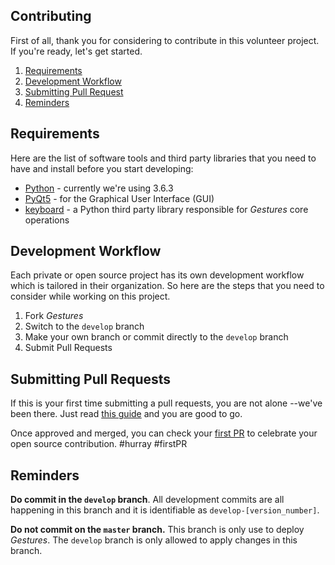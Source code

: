 ## Contributing
First of all, thank you for considering to contribute in this volunteer project. If you're ready, let's get started.

1. [Requirements](#requirements)
2. [Development Workflow](#development)
3. [Submitting Pull Request](#submitting)
4. [Reminders](#reminders)

## Requirements
Here are the list of software tools and third party libraries that you need to have and install before you start developing:

* [Python]() - currently we're using 3.6.3
* [PyQt5]() - for the Graphical User Interface (GUI)
* [keyboard](https://github.com/boppreh/keyboard) - a Python third party library responsible for _Gestures_ core operations

## Development Workflow
Each private or open source project has its own development workflow which is tailored in their organization. So here are the steps that you need to consider while working on this project.

1. Fork _Gestures_
2. Switch to the `develop` branch
3. Make your own branch or commit directly to the `develop` branch
4. Submit Pull Requests

## Submitting Pull Requests
If this is your first time submitting a pull requests, you are not alone --we've been there. Just read [this guide](http://google.com) and you are good to go.

Once approved and merged, you can check your [first PR](http://firstpr.me) to celebrate your open source contribution. #hurray #firstPR

## Reminders
**Do commit in the `develop` branch**. All development commits are all happening in this branch and it is identifiable as `develop-[version_number]`.

**Do not commit on the `master` branch.** This branch is only use to deploy _Gestures_. The `develop` branch is only allowed to apply changes in this branch.
